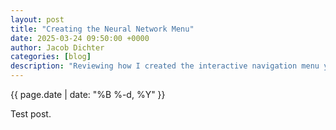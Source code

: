 ```yaml
---
layout: post
title: "Creating the Neural Network Menu"
date: 2025-03-24 09:50:00 +0000
author: Jacob Dichter
categories: [blog]
description: "Reviewing how I created the interactive navigation menu you see on the left sidebar of this site. I learned about DOM, even listeners, and basic CSS/JavaScript tradeoffs."
---
```

<span class="date" style="padding-top: 0px; margin-top: 0px;">{{ page.date | date: "%B %-d, %Y" }}</span>

Test post.
